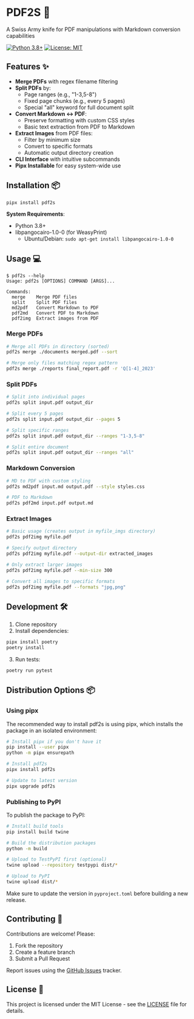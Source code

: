 # PDF2S 🔖

A Swiss Army knife for PDF manipulations with Markdown conversion capabilities

[![Python 3.8+](https://img.shields.io/badge/python-3.8+-blue.svg)](https://www.python.org/downloads/)
[![License: MIT](https://img.shields.io/badge/License-MIT-yellow.svg)](https://opensource.org/licenses/MIT)

## Features ✨

- **Merge PDFs** with regex filename filtering
- **Split PDFs** by:
  - Page ranges (e.g., "1-3,5-8")
  - Fixed page chunks (e.g., every 5 pages)
  - Special "all" keyword for full document split
- **Convert Markdown ↔ PDF**:
  - Preserve formatting with custom CSS styles
  - Basic text extraction from PDF to Markdown
- **Extract Images** from PDF files:
  - Filter by minimum size
  - Convert to specific formats
  - Automatic output directory creation
- **CLI Interface** with intuitive subcommands
- **Pipx Installable** for easy system-wide use

## Installation 📦

```bash
pipx install pdf2s
```

**System Requirements**:  
- Python 3.8+
- libpangocairo-1.0-0 (for WeasyPrint)
  - Ubuntu/Debian: `sudo apt-get install libpangocairo-1.0-0`

## Usage 💻

```text
$ pdf2s --help
Usage: pdf2s [OPTIONS] COMMAND [ARGS]...

Commands:
  merge    Merge PDF files
  split    Split PDF files
  md2pdf   Convert Markdown to PDF
  pdf2md   Convert PDF to Markdown
  pdf2img  Extract images from PDF
```

### Merge PDFs
```bash
# Merge all PDFs in directory (sorted)
pdf2s merge ./documents merged.pdf --sort

# Merge only files matching regex pattern
pdf2s merge ./reports final_report.pdf -r 'Q[1-4]_2023'
```

### Split PDFs
```bash
# Split into individual pages
pdf2s split input.pdf output_dir

# Split every 5 pages
pdf2s split input.pdf output_dir --pages 5

# Split specific ranges
pdf2s split input.pdf output_dir --ranges "1-3,5-8"

# Split entire document
pdf2s split input.pdf output_dir --ranges "all"
```

### Markdown Conversion
```bash
# MD to PDF with custom styling
pdf2s md2pdf input.md output.pdf --style styles.css

# PDF to Markdown
pdf2s pdf2md input.pdf output.md
```

### Extract Images
```bash
# Basic usage (creates output in myfile_imgs directory)
pdf2s pdf2img myfile.pdf

# Specify output directory
pdf2s pdf2img myfile.pdf --output-dir extracted_images

# Only extract larger images
pdf2s pdf2img myfile.pdf --min-size 300

# Convert all images to specific formats
pdf2s pdf2img myfile.pdf --formats "jpg,png"
```

## Development 🛠️

1. Clone repository
2. Install dependencies:
```bash
pipx install poetry
poetry install
```

3. Run tests:
```bash
poetry run pytest
```

## Distribution Options 📦

### Using pipx

The recommended way to install pdf2s is using pipx, which installs the package in an isolated environment:

```bash
# Install pipx if you don't have it
pip install --user pipx
python -m pipx ensurepath

# Install pdf2s
pipx install pdf2s

# Update to latest version
pipx upgrade pdf2s
```

### Publishing to PyPI

To publish the package to PyPI:

```bash
# Install build tools
pip install build twine

# Build the distribution packages
python -m build

# Upload to TestPyPI first (optional)
twine upload --repository testpypi dist/*

# Upload to PyPI
twine upload dist/*
```

Make sure to update the version in `pyproject.toml` before building a new release.

## Contributing 🤝

Contributions are welcome! Please:
1. Fork the repository
2. Create a feature branch
3. Submit a Pull Request

Report issues using the [GitHub Issues](https://github.com/yourusername/pdf2s/issues) tracker.

## License 📄

This project is licensed under the MIT License - see the [LICENSE](LICENSE) file for details.


